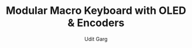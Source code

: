 ---
title: "Modular Macro Keyboard with OLED & Encoders"
author: "Udit Garg"
description: "A hybrid between a mechanical keyboard, a micropad and a control deck (like steam deck but better)"
created_at: "2025-05-21"
---